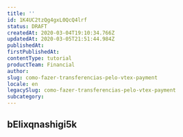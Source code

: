 ```yaml
---
title: ''
id: 1K4UC2tzQg4gxL0QcQ4lrf
status: DRAFT
createdAt: 2020-03-04T19:10:34.766Z
updatedAt: 2020-03-05T21:51:44.984Z
publishedAt: 
firstPublishedAt: 
contentType: tutorial
productTeam: Financial
author: 
slug: como-fazer-transferencias-pelo-vtex-payment
locale: en
legacySlug: como-fazer-transferencias-pelo-vtex-payment
subcategory: 
---
```



bElixqnashigi5k
---


